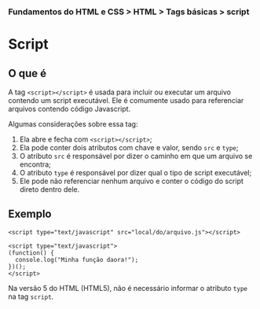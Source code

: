 ### Fundamentos do HTML e CSS > HTML > Tags básicas > script

# Script

## O que é

A tag `<script></script>` é usada para incluir ou executar um arquivo contendo um script executável. Ele é comumente usado para referenciar arquivos contendo código Javascript.

Algumas considerações sobre essa tag:
1. Ela abre e fecha com `<script></script>`;
2. Ela pode conter dois atributos com chave e valor, sendo `src` e `type`;
3. O atributo `src` é responsável por dizer o caminho em que um arquivo se encontra;
4. O atributo `type` é responsável por dizer qual o tipo de script executável;
5. Ele pode não referenciar nenhum arquivo e conter o código do script direto dentro dele.

## Exemplo
```
<script type="text/javascript" src="local/do/arquivo.js"></script>

<script type="text/javascript">
(function() {
  console.log("Minha função daora!");
})();
</script>
```

Na versão 5 do HTML (HTML5), não é necessário informar o atributo `type` na tag `script`.
